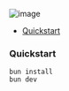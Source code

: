 ![image](https://github.com/masaok/phaser-hello-next/assets/1320083/136e3001-81a6-456a-a3a7-f771b84d18a8)


- [Quickstart](#quickstart)

### Quickstart

```
bun install
bun dev
```
